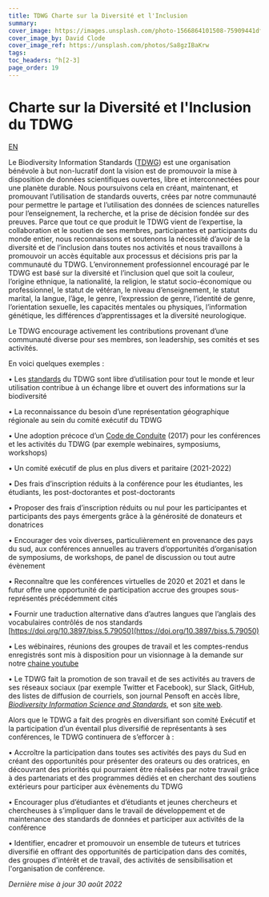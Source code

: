 ```yaml
---
title: TDWG Charte sur la Diversité et l'Inclusion
summary: 
cover_image: https://images.unsplash.com/photo-1566864101508-75909441df2d
cover_image_by: David Clode
cover_image_ref: https://unsplash.com/photos/Sa8gzIBaKrw
tags: 
toc_headers: ^h[2-3]
page_order: 19
---
```


# Charte sur la Diversité et l'Inclusion du TDWG

[EN](../)

Le Biodiversity Information Standards ([TDWG](https://tdwg.org/)) est une organisation bénévole à but non-lucratif dont la vision est de promouvoir la mise à disposition de données scientifiques ouvertes, libre et interconnectées pour une planète durable. Nous poursuivons cela en créant, maintenant, et promouvant l’utilisation de standards ouverts, crées par notre communauté pour permettre le partage et l’utilisation des données de sciences naturelles pour l’enseignement, la recherche, et la prise de décision fondée sur des preuves. Parce que tout ce que produit le TDWG vient de l’expertise, la collaboration et le soutien de ses membres, participantes et participants du monde entier, nous reconnaissons et soutenons la nécessité d’avoir de la diversité et de l’inclusion dans toutes nos activités et nous travaillons à promouvoir un accès équitable aux processus et décisions pris par la communauté du TDWG. L’environnement professionnel encouragé par le TDWG est basé sur la diversité et l’inclusion quel que soit la couleur, l’origine ethnique, la nationalité, la religion, le statut socio-économique ou professionnel, le statut de vétéran, le niveau d’enseignement, le statut marital, la langue, l’âge, le genre, l’expression de genre, l’identité de genre, l’orientation sexuelle, les capacités mentales ou physiques, l’information génétique, les différences d’apprentissages et la diversité neurologique.

Le TDWG encourage activement les contributions provenant d’une communauté diverse pour ses membres, son leadership, ses comités et ses activités. 

En voici quelques exemples :

•	Les [standards](https://www.tdwg.org/standards/) du TDWG sont libre d’utilisation pour tout le monde et leur utilisation contribue à un échange libre et ouvert des informations sur la biodiversité

•	La reconnaissance du besoin d’une représentation géographique régionale au sein du comité exécutif du TDWG

•	Une adoption précoce d’un [Code de Conduite](https://www.tdwg.org/about/code-of-conduct/) (2017) pour les conférences et les activités du TDWG (par exemple webinaires, symposiums, workshops)

•	Un comité exécutif de plus en plus divers et paritaire (2021-2022)

•	Des frais d’inscription réduits à la conférence pour les étudiantes, les étudiants, les post-doctorantes et post-doctorants 

•	Proposer des frais d’inscription réduits ou nul pour les participantes et participants des pays émergents grâce à la générosité de donateurs et donatrices

•	Encourager des voix diverses, particulièrement en provenance des pays du sud, aux conférences annuelles au travers d’opportunités d’organisation de symposiums, de workshops, de panel de discussion ou tout autre évènement

•	Reconnaître que les conférences virtuelles de 2020 et 2021 et dans le futur offre une opportunité de participation accrue des groupes sous-représentés précédemment cités

•	Fournir une traduction alternative dans d’autres langues que l’anglais des vocabulaires contrôlés de nos standards [https://doi.org/10.3897/biss.5.79050](https://doi.org/10.3897/biss.5.79050) 

•	Les wébinaires, réunions des groupes de travail et les comptes-rendus enregistrés sont mis à disposition pour un visionnage à la demande sur notre [chaine youtube](https://www.youtube.com/channel/UC3k926cEitgTHn0ib9FvJHA/videos)

•	Le TDWG fait la promotion de son travail et de ses activités au travers de ses réseaux sociaux (par exemple Twitter et Facebook), sur Slack, GitHub, des listes de diffusion de courriels, son journal Pensoft en accès libre, [_Biodiversity Information Science and Standards_](https://biss.pensoft.net/), et son [site web](https://tdwg.org/).


Alors que le TDWG a fait des progrès en diversifiant son comité Exécutif et la participation d’un éventail plus diversifié de représentants à ses conférences, le TDWG continuera de s’efforcer à :

•	Accroître la participation dans toutes ses activités des pays du Sud en créant des opportunités pour présenter des orateurs ou des oratrices, en découvrant des priorités qui pourraient être réalisées par notre travail grâce à des partenariats et des programmes dédiés et en cherchant des soutiens extérieurs pour participer aux évènements du TDWG

•	Encourager plus d’étudiantes et d’étudiants et jeunes chercheurs et chercheuses à s’impliquer dans le travail de développement et de maintenance des standards de données et participer aux activités de la conférence

•	Identifier, encadrer et promouvoir un ensemble de tuteurs et tutrices diversifié en offrant des opportunités de participation dans des comités, des groupes d'intérêt et de travail, des activités de sensibilisation et l'organisation de conférence.

_Dernière mise à jour 30 août 2022_






